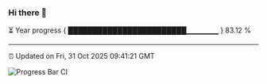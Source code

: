 ### Hi there 👋

⏳ Year progress { ████████████████████████▁▁▁▁▁▁ } 83.12 %

---

⏰ Updated on Fri, 31 Oct 2025 09:41:21 GMT

![Progress Bar CI](https://github.com/IshwaranRudhara/GIT-ACTION/workflows/Progress%20Bar%20CI/badge.svg)

